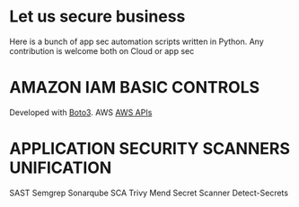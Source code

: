 # Let us secure business
Here is a bunch of app sec automation scripts written in Python. Any contribution is welcome both on Cloud or app sec
# AMAZON IAM BASIC CONTROLS
Developed with [Boto3](https://pages.github.com/).
AWS [AWS APIs](https://aws.amazon.com/sdk-for-python/)

# APPLICATION SECURITY SCANNERS UNIFICATION
SAST
  Semgrep
  Sonarqube
SCA
  Trivy
  Mend
Secret Scanner
  Detect-Secrets

